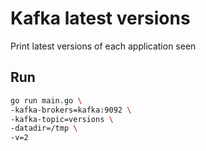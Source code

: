 # Kafka latest versions

Print latest versions of each application seen

## Run

```bash
go run main.go \
-kafka-brokers=kafka:9092 \
-kafka-topic=versions \
-datadir=/tmp \
-v=2
```

